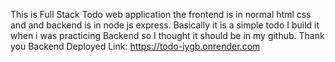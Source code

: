This is Full Stack Todo web application the frontend is in normal html css and and backend is in node js express. Basically it is a simple todo I build it when i was practicing Backend so I thought it should be in my github.
Thank you 
Backend Deployed Link: https://todo-iygb.onrender.com
